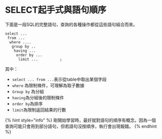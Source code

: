 # SELECT起手式與語句順序

下面是一段SQL的完整語句，查詢的各種操作都從這些語句組合而來。

```plsql
select ...  
 from ...    
  where ....      
   group by ..         
    having ...           
     order by ...             
      limit ...          ;
```

其中：

* `select ... from ...`表示從table中取出某個字段
* `where` 為限制條件，可理解為取子數據
* `Group by` 為分組
* `having`為分組後的限制條件
* `order by`為排序
* `limit`為限制返回結果的行數

{% hint style="info" %}
剛開始學習時，最好就對語句的順序有概念。因為一個查詢可能只會用到部分語句，但若語句沒按順序，執行會出現報錯。
{% endhint %}




